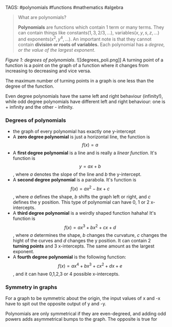TAGS: #polynomials #functions #mathematics #algebra 

> What are polynomials?
> 
> **Polynomials** are functions which contain 1 term or many terms. They can contain things like constants($1, 3, 2/3,...$), variables($x, y, s, z,...$) and exponents($x^2, y^4,...$). An important note is that they cannot contain **division or roots of variables.** Each polynomial has a *degree, or the value of the largest exponent*. 

*Figure 1: degrees of polynomials*.
![[degrees_poli.png]]
A turning point of a function is a point on the graph of a function where it changes from increasing to decreasing and vice versa. 

The maximum number of turning points in a graph is one less than the degree of the function.

Even degree polynomials have the same left and right behaviour (infinity!), while odd degree polynomials have different left and right behaviour: one is + infinity and the other - infinity.

### Degrees of polynomials
- the graph of every polynomial has exactly one y-intercept
- A **zero degree polynomial** is just a horizontal line, the function is $$f(x) = a$$
- A **first degree polynomial** is a line and is really a *linear function*. It's function is $$y = ax+b$$, where $a$ denotes the slope of the line and $b$ the y-intercept.
- A **second degree polynomial** is a parabola. It's function is $$f(x) = ax^2 - bx + c$$, where $a$ defines the shape, $b$ shifts the graph left or right, and $c$ defines the y position. This type of polynomial can have 0, 1 or 2 x-intercepts.
- A **third degree polynomial** is a weirdly shaped function hahaha! It's function is $$f(x) = ax^3 + bx^2 + cx + d$$, where $a$ determines the shape, $b$ changes the curvature, $c$ changes the hight of the curves and $d$ changes the y position. It can contain 2 **turning points** and 3 x-intercepts. The same amount as the largest exponent.
- A **fourth degree polynomial** is the following function: $$ f(x) = ax^4 + bx^3 + cx^2 + dx + e$$, and it can have 0,1,2,3 or 4 possible x-intercepts.

### Symmetry in graphs
For a graph to be symmetric about the origin, the input values of x and -x have to spit out the opposite output of y and -y. 

Polynomials are only symmetrical if they are even-degreed, and adding odd powers adds asymmetrical bumps to the graph. The opposite is true for 




